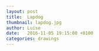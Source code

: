 ```yaml
---
layout: post
title:  Lapdog
thumbnail: lapdog.jpg
author: Luise
date:   2016-11-05 19:15:00 +0100
categories: drawings
---
```

